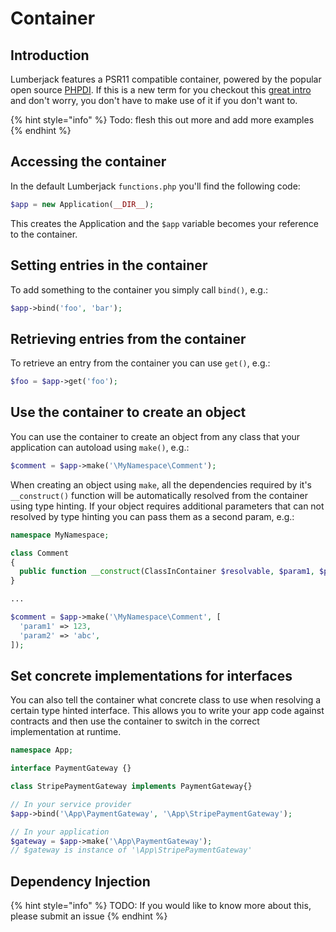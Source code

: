 # Container

## Introduction

Lumberjack features a PSR11 compatible container, powered by the popular open source [PHPDI](http://php-di.org/). If this is a new term for you checkout this [great intro](http://php-di.org/doc/understanding-di.html) and don't worry, you don't have to make use of it if you don't want to.

{% hint style="info" %}
Todo: flesh this out more and add more examples
{% endhint %}

## Accessing the container

In the default Lumberjack `functions.php` you'll find the following code:

```php
$app = new Application(__DIR__);
```

This creates the Application and the `$app` variable becomes your reference to the container.

## Setting entries in the container

To add something to the container you simply call `bind()`, e.g.:

```php
$app->bind('foo', 'bar');
```

## Retrieving entries from the container

To retrieve an entry from the container you can use `get()`, e.g.:

```php
$foo = $app->get('foo');
```

## Use the container to create an object

You can use the container to create an object from any class that your application can autoload using `make()`, e.g.:

```php
$comment = $app->make('\MyNamespace\Comment');
```

When creating an object using `make`, all the dependencies required by it's `__construct()` function will be automatically resolved from the container using type hinting. If your object requires additional parameters that can not resolved by type hinting you can pass them as a second param, e.g.:

```php
namespace MyNamespace;

class Comment
{
  public function __construct(ClassInContainer $resolvable, $param1, $param2) {}
}

...

$comment = $app->make('\MyNamespace\Comment', [
  'param1' => 123,
  'param2' => 'abc',
]);
```

## Set concrete implementations for interfaces

You can also tell the container what concrete class to use when resolving a certain type hinted interface. This allows you to write your app code against contracts and then use the container to switch in the correct implementation at runtime.

```php
namespace App;

interface PaymentGateway {}

class StripePaymentGateway implements PaymentGateway{}

// In your service provider
$app->bind('\App\PaymentGateway', '\App\StripePaymentGateway');

// In your application
$gateway = $app->make('\App\PaymentGateway');
// $gateway is instance of '\App\StripePaymentGateway'
```

## Dependency Injection

{% hint style="info" %}
TODO: If you would like to know more about this, please submit an issue
{% endhint %}

